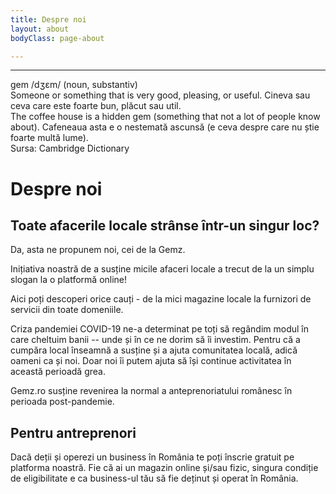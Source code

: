 ```yaml
---
title: Despre noi
layout: about
bodyClass: page-about

---
```

<div class="dictionary">
<div class="holes">
    <div class="hole"></div>
    <div class="hole"></div>
    <div class="hole"></div>
</div>
<hr>
<span class="word">gem</span>
<span class="pronounciation">/dʒɛm/</span>
<span class="type">(noun, substantiv)</span>
<div class="definition">
<span>Someone or something that is very good, pleasing, or useful.</span>
<span>Cineva sau ceva care este foarte bun, plăcut sau util.</span>
</div>
<div class="example">
<span>The coffee house is a hidden gem (something that not a lot of people know about).</span>
<span>Cafeneaua asta e o nestemată ascunsă (e ceva despre care nu știe foarte multă lume).</span>
</div>
<span class="source">Sursa: Cambridge Dictionary</span>
</div>

# Despre noi

## Toate afacerile locale strânse într-un singur loc? 
Da, asta ne propunem noi, cei de la Gemz.


Inițiativa noastră de a susține micile afaceri locale a trecut de la un simplu slogan la o platformă online!

Aici poți descoperi orice cauți - de la mici magazine locale la furnizori de servicii din toate domeniile.

Criza pandemiei COVID-19 ne-a determinat pe toți să regândim modul în care cheltuim banii -- unde și în ce ne dorim să îi investim. Pentru că a cumpăra local înseamnă a susține și a ajuta comunitatea locală, adică oameni ca și noi. Doar noi îi putem ajuta să își continue activitatea în această perioadă grea.

Gemz.ro susține revenirea la normal a anteprenoriatului românesc în perioada post-pandemie.

## Pentru antreprenori

Dacă deții și operezi un business în România te poți înscrie gratuit pe platforma noastră. Fie că ai un magazin online și/sau fizic, singura condiție de eligibilitate e ca business-ul tău să fie deținut și operat în România.